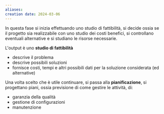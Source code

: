```yaml
---
aliases: 
creation date: 2024-03-06
---
```


In questa fase si inizia effettuando uno studio di fattibilità, si decide ossia se il progetto sia realizzabile con uno studio dei costi benefici, si controllano eventuali alternative e si studiano le risorse necessarie.

L'output è uno **studio di fattibilità**
- descrive il problema
- descrive possibili soluzioni
- fornisce costi, tempi e altri possibili dati per la soluzione considerata (ed alternative)

Una volta scelto che è utile continuare, si passa alla **pianificazione**, si progettano piani, ossia previsione di come gestire le attività, di:
- garanzia della qualità
- gestione di configurazioni
- manutenzione

